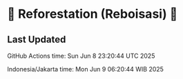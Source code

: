 
# 🌳 Reforestation (Reboisasi) 🌲

## Last Updated

GitHub Actions time: Sun Jun  8 23:20:44 UTC 2025

Indonesia/Jakarta time: Mon Jun  9 06:20:44 WIB 2025
